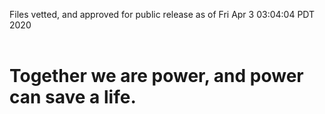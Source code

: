 Files vetted, and approved for public release as of Fri Apr  3 03:04:04 PDT 2020<br><br><h1>Together we are power, and power can save a life.</h1>
